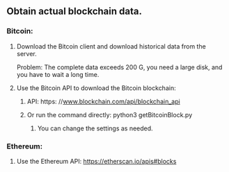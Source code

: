 ## Obtain actual blockchain data.

### Bitcoin:

1. Download the Bitcoin client and download historical data from the server.
        
      Problem: The complete data exceeds 200 G, you need a large disk, and you have to wait a long time.

2. Use the Bitcoin API to download the Bitcoin blockchain:
   
    1. API: https: //www.blockchain.com/api/blockchain_api
   
    2. Or run the command directly: python3 getBitcoinBlock.py
   
        1. You can change the settings as needed. 


### Ethereum:

1. Use the Ethereum API: https://etherscan.io/apis#blocks